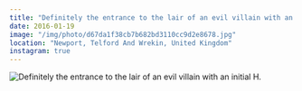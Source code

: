 ```yaml
---
title: "Definitely the entrance to the lair of an evil villain with an initial H."
date: 2016-01-19
image: "/img/photo/d67da1f38cb7b682bd3110cc9d2e8678.jpg"
location: "Newport, Telford And Wrekin, United Kingdom"
instagram: true
---
```


![Definitely the entrance to the lair of an evil villain with an initial H.](/img/photo/d67da1f38cb7b682bd3110cc9d2e8678.jpg)
